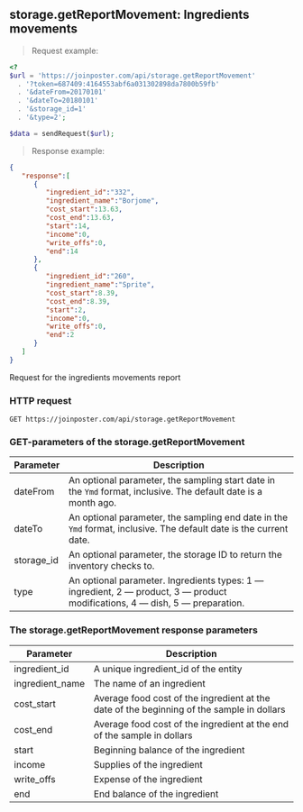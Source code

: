 ## storage.getReportMovement: Ingredients movements

>  Request example:

```php
<?
$url = 'https://joinposter.com/api/storage.getReportMovement'
  . '?token=687409:4164553abf6a031302898da7800b59fb'
  . '&dateFrom=20170101'
  . '&dateTo=20180101'
  . '&storage_id=1'
  . '&type=2';

$data = sendRequest($url);
```

> Response example:

```json
{
   "response":[
      {
         "ingredient_id":"332",
         "ingredient_name":"Borjome",
         "cost_start":13.63,
         "cost_end":13.63,
         "start":14,
         "income":0,
         "write_offs":0,
         "end":14
      },
      {
         "ingredient_id":"260",
         "ingredient_name":"Sprite",
         "cost_start":8.39,
         "cost_end":8.39,
         "start":2,
         "income":0,
         "write_offs":0,
         "end":2
      }
   ]
}
```

Request for the ingredients movements report

### HTTP request

`GET https://joinposter.com/api/storage.getReportMovement`

### GET-parameters of the storage.getReportMovement

Parameter | Description
-------- | --------
dateFrom | An optional parameter, the sampling start date in the `Ymd` format, inclusive. The default date is a month ago.
dateTo | An optional parameter, the sampling end date in the `Ymd` format, inclusive. The default date is the current date.
storage_id | An optional parameter, the storage ID to return the inventory checks to.
type | An optional parameter. Ingredients types: 1 — ingredient, 2 — product, 3 — product modifications, 4 — dish, 5 — preparation.

### The storage.getReportMovement response parameters

Parameter | Description
-------- | ---------
ingredient_id | A unique ingredient_id of the entity
ingredient_name | The name of an ingredient
cost_start | Average food cost of the ingredient at the date of the beginning of the sample in dollars
cost_end | Average food cost of the ingredient at the end of the sample in dollars
start | Beginning balance of the ingredient
income | Supplies of the ingredient
write_offs | Expense of the ingredient
end | End balance of the ingredient
